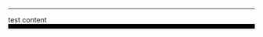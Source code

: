 <HR>                  </HR>
<div> test content</div>
<div STYLE="background-color:#000000; height:10px; width:100%;"> </div>
